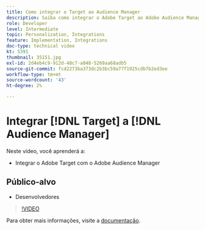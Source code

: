 ```yaml
---
title: Como integrar o Target ao Audience Manager
description: Saiba como integrar o Adobe Target ao Adobe Audience Manager.
role: Developer
level: Intermediate
topic: Personalization, Integrations
feature: Implementation, Integrations
doc-type: technical video
kt: 5391
thumbnail: 35151.jpg
exl-id: 2d4eb4c9-912d-48c7-a048-5269aa68adb5
source-git-commit: fcd2273ba373dc2b3bc59a77f1925cdb7b2ed3ee
workflow-type: tm+mt
source-wordcount: '43'
ht-degree: 2%

---
```


# Integrar [!DNL Target] a [!DNL Audience Manager]

Neste vídeo, você aprenderá a:

* Integrar o Adobe Target com o Adobe Audience Manager

## Público-alvo

* Desenvolvedores

>[!VIDEO](https://video.tv.adobe.com/v/35151/?quality=12)

Para obter mais informações, visite a [documentação](https://experienceleague.adobe.com/docs/audience-manager/user-guide/implementation-integration-guides/integration-other-solutions/aam-target-integration.html?lang=en).
